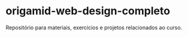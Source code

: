 # origamid-web-design-completo
 Repositório para materiais, exercícios e projetos relacionados ao curso.
